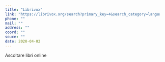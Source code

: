 ```yaml
---
title: "Librivox"
link: "https://librivox.org/search?primary_key=4&search_category=language&search_page=1&search_form=get_results"
phone: ""
mail: ""
address: ""
coord: ""
souce: ""
date: 2020-04-02
---
```


Ascoltare libri online
